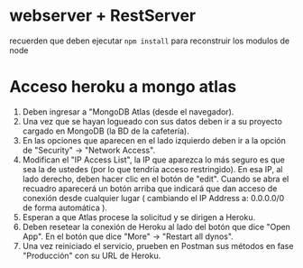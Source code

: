 # webserver + RestServer

recuerden que deben ejecutar ```npm install``` para reconstruir los modulos de node



# Acceso heroku a mongo atlas

1) Deben ingresar a "MongoDB Atlas (desde el navegador).
2) Una vez que se hayan logueado con sus datos deben ir a su proyecto cargado en MongoDB (la BD de la cafetería).
3) En las opciones que aparecen en el lado izquierdo deben ir a la opción de "Security" -> "Network Access".
4) Modifican el "IP Access List", la IP que aparezca lo más seguro es que sea la de ustedes (por lo que tendría acceso restringido). En esa IP, al lado derecho, deben hacer clic en el botón de "edit". Cuando se abra el recuadro aparecerá un botón arriba que indicará que dan acceso de conexión desde cualquier lugar ( cambiando el IP Address a: 0.0.0.0/0 de forma automática ).
5) Esperan a que Atlas procese la solicitud y se dirigen a Heroku.
6) Deben resetear la conexión de Heroku al lado del botón que dice "Open App". En el botón que dice "More" -> "Restart all dynos".
7) Una vez reiniciado el servicio, prueben en Postman sus métodos en fase "Producción" con su URL de Heroku.